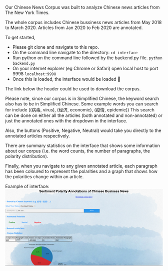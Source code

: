 
Our Chinese News Corpus was built to analyze Chinese news articles from The New York Times. 

The whole corpus includes Chinese bussiness news articles from May 2018 to March 2020. Articles from Jan 2020 to Feb 2020 are annotated.


To get started,

- Please git clone and navigate to this repo.
- On the command line navigate to the directory: `cd interface`
- Run python on the command line followed by the backend.py file. `python backend.py`
- On your internet explorer (eg Chrome or Safari) open local host to port 9998 `localhost:9998`
- Once this is loaded, the interface would be loaded 🥳


The link below the header could be used to download the corpus.

Please note, since our corpus is in Simplified Chinese, the keyword search also has to be in Simplified Chinese. Some example words you can search for include ((病毒, virus), (经济, economic), (疫情, epidemic))
This search can be done on either all the articles (both annotated and non-annotated) or just the annotated ones with the dropdown in the interface.

Also, the buttons (Positive, Negative, Neutral) would take you directly to the annotated articles respectively.

There are summary statistics on the interface that shows some information about our corpus (i.e. the word counts, the number of paragraphs, the polarity distribution).

Finally, when you navigate to any given annotated article, each paragraph has been coloured to represent the polarities and a graph that shows how the polarities change within an article. 

Example of interface:
![Interface Example](https://github.com/jchn122/Projects/blob/master/Chinese_News_Corpus/interface_example.png)
